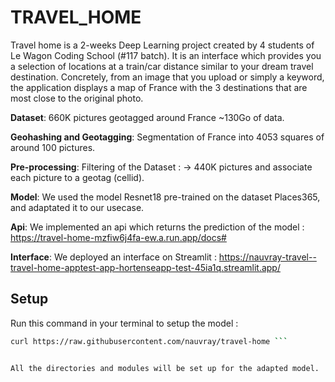 # TRAVEL_HOME
Travel home is a 2-weeks Deep Learning project created by 4 students of Le Wagon Coding School (#117 batch).
It is an interface which provides you a selection of locations at a train/car distance similar to your dream travel destination. 
Concretely, from an image that you upload or simply a keyword, the application displays a map of France with the 3 destinations that are most close to the original photo.

**Dataset**: 660K pictures geotagged around France ~130Go of data.

**Geohashing and Geotagging**: Segmentation of France into 4053 squares of around 100 pictures.

**Pre-processing**: Filtering of the Dataset : -> 440K pictures and associate each picture to a geotag (cellid).

**Model**: We used the model Resnet18 pre-trained on the dataset Places365, and adaptated it to our usecase.

**Api**: We implemented an api which returns the prediction of the model : https://travel-home-mzfiw6j4fa-ew.a.run.app/docs#

**Interface**: We deployed an interface on Streamlit : https://nauvray-travel--travel-home-apptest-app-hortenseapp-test-45ia1q.streamlit.app/

## Setup

Run this command in your terminal to setup the model :

```bash
curl https://raw.githubusercontent.com/nauvray/travel-home ```


All the directories and modules will be set up for the adapted model.
